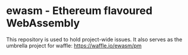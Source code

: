 # ewasm - Ethereum flavoured WebAssembly

This repository is used to hold project-wide issues. It also serves as the umbrella project for waffle: https://waffle.io/ewasm/pm
